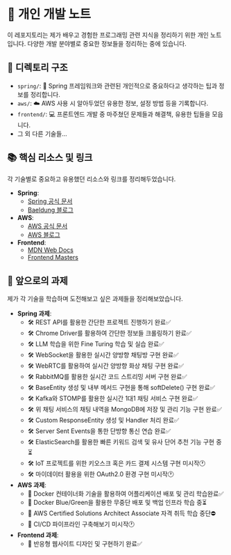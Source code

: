 # 🌟 개인 개발 노트

이 레포지토리는 제가 배우고 경험한 프로그래밍 관련 지식을 정리하기 위한 개인 노트입니다. 다양한 개발 분야별로 중요한 정보들을 정리하는 중에 있습니다.

## 📂 디렉토리 구조

- `spring/`: 🍃 Spring 프레임워크와 관련된 개인적으로 중요하다고 생각하는 팁과 정보를 정리합니다.
- `aws/`: ☁️ AWS 사용 시 알아두었던 유용한 정보, 설정 방법 등을 기록합니다.
- `frontend/`: 💻 프론트엔드 개발 중 마주쳤던 문제들과 해결책, 유용한 팁들을 모읍니다.
- 그 외 다른 기술들...

## 📚 핵심 리소스 및 링크

각 기술별로 중요하고 유용했던 리소스와 링크를 정리해두었습니다.

- **Spring**: 
  - [Spring 공식 문서](https://spring.io/docs)
  - [Baeldung 블로그](https://www.baeldung.com)
- **AWS**: 
  - [AWS 공식 문서](https://aws.amazon.com/documentation/)
  - [AWS 블로그](https://aws.amazon.com/blogs/aws/)
- **Frontend**: 
  - [MDN Web Docs](https://developer.mozilla.org/)
  - [Frontend Masters](https://frontendmasters.com/)

## 🚀 앞으로의 과제

제가 각 기술을 학습하며 도전해보고 싶은 과제들을 정리해보았습니다.

- **Spring 과제**: 
  - 🛠️ REST API를 활용한 간단한 프로젝트 진행하기 완료✅
  - 🛠️ Chrome Driver를 활용하여 간단한 정보들 크롤링하기 완료✅
  - 🛠️ LLM 학습을 위한 Fine Turing 학습 및 실습 완료✅
  - 🛠️ WebSocket을 활용한 실시간 양방향 채팅방 구현 완료✅
  - 🛠️ WebRTC를 활용하여 실시간 양방향 화상 채팅 구현 완료✅
  - 🛠️ RabbitMQ를 활용한 실시간 코드 스트리밍 서버 구현 완료✅
  - 🛠️ BaseEntity 생성 및 내부 메서드 구현을 통해 softDelete() 구현 완료✅
  - 🛠️ Kafka와 STOMP를 활용한 실시간 1대1 채팅 서비스 구현 완료✅
  - 🛠️ 위 채팅 서비스의 채팅 내역을 MongoDB에 저장 및 관리 기능 구현 완료✅
  - 🛠️ Custom ResponseEntity 생성 및 Handler 처리 완료✅
  - 🛠️ Server Sent Events을 통한 단방향 통신 연습 완료✅
  - 🛠️ ElasticSearch를 활용한 빠른 키워드 검색 및 유사 단어 추천 기능 구현 중⏳
  - 🛠️ IoT 프로젝트를 위한 키오스크 혹은 카드 결제 시스템 구현 미시작🕐
  - 🛠️ 마이데이터 활용을 위한 OAuth2.0 환경 구현 미시작🕐
- **AWS 과제**: 
  - 🔄 Docker 컨테이너화 기술을 활용하여 어플리케이션 배포 및 관리 학습완료✅
  - 🔄 Docker Blue/Green을 활용한 무중단 배포 및 백업 인프라 학습 중⏳
  - 🔄 AWS Certified Solutions Architect Associate 자격 취득 학습 중단⛔️
  - 🔄 CI/CD 파이프라인 구축해보기 미시작🕐
- **Frontend 과제**: 
  - 📱 반응형 웹사이트 디자인 및 구현하기 완료✅
